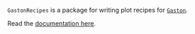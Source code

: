 `GastonRecipes` is a package for writing plot recipes for
[`Gaston`](https://github.com/mbaz/Gaston.jl).

Read the [documentation here](https://mbaz.github.io/Gaston.jl/v2/recipes.html).

